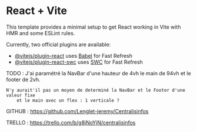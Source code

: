 # React + Vite

This template provides a minimal setup to get React working in Vite with HMR and some ESLint rules.

Currently, two official plugins are available:

- [@vitejs/plugin-react](https://github.com/vitejs/vite-plugin-react/blob/main/packages/plugin-react/README.md) uses [Babel](https://babeljs.io/) for Fast Refresh
- [@vitejs/plugin-react-swc](https://github.com/vitejs/vite-plugin-react-swc) uses [SWC](https://swc.rs/) for Fast Refresh



TODO : 
    J'ai paramétré la NavBar d'une hauteur de 4vh
                   le main de 94vh
                   et le footer de 2vh.

    N'y aurait'il pas un moyen de determiné la NavBar et le Footer d'une valeur fixe
        et le main avec un flex : 1 verticale ? 

GITHUB : 
    https://github.com/Lenglet-jeremy/Centralisinfos 

TRELLO : 
    https://trello.com/b/g8jNoYjN/centralisinfos 